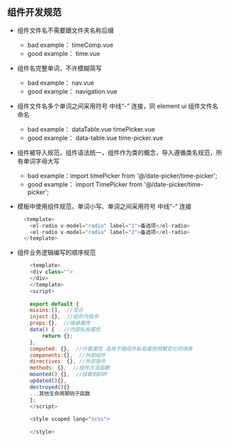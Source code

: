 ## 组件开发规范

* 组件文件名不需要跟文件夹名称后缀  

    * bad example： timeComp.vue
    * good example： time.vue

* 组件名完整单词，不许模糊简写

    * bad example： nav.vue
    * good example： navigation.vue

* 组件文件名多个单词之间采用符号 中线“-” 连接，同 element ui 组件文件名命名

    * bad example： dataTable.vue timePicker.vue
    * good example： data-table.vue  time-picker.vue

* 组件被导入规范，组件语法统一，组件作为类的概念，导入遵循类名规范，所有单词字母大写
    * bad example：import timePicker from '@/date-picker/time-picker';
    * good example： import TimePicker from '@/date-picker/time-picker';

* 模板中使用组件规范，单词小写、单词之间采用符号 中线“-” 连接
    ```javascript 
      <template>
        <el-radio v-model="radio" label="1">备选项</el-radio>
        <el-radio v-model="radio" label="2">备选项</el-radio>
      </template>
    ```
* 组件业务逻辑编写的顺序规范
    ```javascript 
        <template>
        <div class="">
        </div>
        </template>
        <script>
        
        export default {
        mixins:[],  //混合
        inject:{},  //组件内指令
        props:{},  //继承属性
        data() {   //内部私有属性
            return {};
        },
        computed: {},  //计算属性 适用于随组件私有属性频繁变化的场景
        components:{},  //外部组件
        directives: {}, //外部指令
        methods: {},  //组件方法函数
        mounted() {},  //挂载到DOM
        updated(){},
        destroyed(){}
        ...其他生命周期钩子函数
        };
        </script>
        
        <style scoped lang="scss">
        
        </style>
    ```


    

